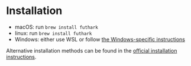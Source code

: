 # Installation

- macOS: run `brew install futhark`
- linux: run `brew install futhark`
- Windows: either use WSL or follow [the Windows-specific instructions][windows-specific-instructions]

Alternative installation methods can be found in the [official installation instructions][instructions].

[instructions]: https://futhark.readthedocs.io/en/stable/installation.html
[windows-specific-instructions]: https://futhark.readthedocs.io/en/stable/installation.html#windows-installation
